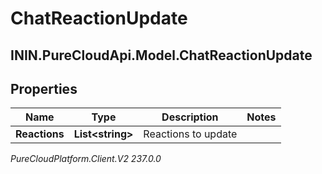 # ChatReactionUpdate

## ININ.PureCloudApi.Model.ChatReactionUpdate

## Properties

|Name | Type | Description | Notes|
|------------ | ------------- | ------------- | -------------|
| **Reactions** | **List&lt;string&gt;** | Reactions to update | |



_PureCloudPlatform.Client.V2 237.0.0_
